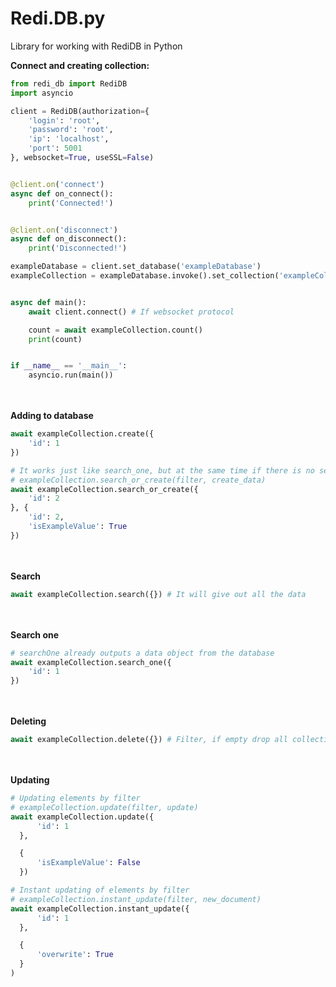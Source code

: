 # Redi.DB.py

Library for working with RediDB in Python

**Connect and creating collection:**

```python
from redi_db import RediDB
import asyncio

client = RediDB(authorization={
    'login': 'root',
    'password': 'root',
    'ip': 'localhost',
    'port': 5001
}, websocket=True, useSSL=False)


@client.on('connect')
async def on_connect():
    print('Connected!')


@client.on('disconnect')
async def on_disconnect():
    print('Disconnected!')

exampleDatabase = client.set_database('exampleDatabase')
exampleCollection = exampleDatabase.invoke().set_collection('exampleCollection')


async def main():
    await client.connect() # If websocket protocol

    count = await exampleCollection.count()
    print(count)


if __name__ == '__main__':
    asyncio.run(main())
```

<br><br>
**Adding to database**

```py
await exampleCollection.create({
    'id': 1
})

# It works just like search_one, but at the same time if there is no search_one it automatically creates it
# exampleCollection.search_or_create(filter, create_data)
await exampleCollection.search_or_create({
    'id': 2
}, {
    'id': 2,
    'isExampleValue': True
})
```

<br><br>
**Search**

```py
await exampleCollection.search({}) # It will give out all the data
```

<br><br>
**Search one**

```py
# searchOne already outputs a data object from the database
await exampleCollection.search_one({
    'id': 1
})
```

<br><br>
**Deleting**

```py
await exampleCollection.delete({}) # Filter, if empty drop all collection
```

<br><br>
**Updating**

```py
# Updating elements by filter
# exampleCollection.update(filter, update)
await exampleCollection.update({
      'id': 1
  },

  {
      'isExampleValue': False
  })
```

```py
# Instant updating of elements by filter
# exampleCollection.instant_update(filter, new_document)
await exampleCollection.instant_update({
      'id': 1
  },

  {
      'overwrite': True
  }
)
```
